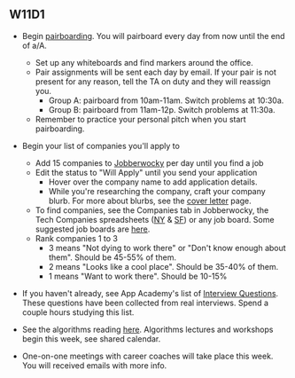 ## W11D1
* Begin [pairboarding][pair-boarding-index].  You will pairboard every day from now until the end of a/A.
  * Set up any whiteboards and find markers around the office.
  * Pair assignments will be sent each day by email.  If your pair is not present for any reason, tell the TA on duty and they will reassign you.
    * Group A: pairboard from 10am-11am.  Switch problems at 10:30a.  
    * Group B: pairboard from 11am-12p.  Switch problems at 11:30a.  
  * Remember to practice your personal pitch when you start pairboarding.

* Begin your list of companies you'll apply to
  * Add 15 companies to [Jobberwocky][jobberwocky] per day until you find a job
  * Edit the status to "Will Apply" until you send your application
    * Hover over the company name to add application details.
    * While you're researching the company, craft your company blurb.  For more about blurbs, see the [cover letter][cover-letter] page.
  * To find companies, see the Companies tab in Jobberwocky, the Tech Companies spreadsheets ([NY][ny-tech-companies] & [SF][bay-tech-companies]) or any job board.  Some suggested job boards are [here][job-boards].
  * Rank companies 1 to 3
    * 3 means "Not dying to work there" or "Don't know enough about them". Should be 45-55% of them.
    * 2 means "Looks like a cool place". Should be 35-40% of them.
    * 1 means "Want to work there". Should be 10-15%
* If you haven't already, see App Academy's list of [Interview Questions][interview-questions].  These questions have been collected from real interviews.  Spend a couple hours studying this list.
* See the algorithms reading [here][algorithms-curriculum].  Algorithms lectures and workshops begin this week, see shared calendar.
* One-on-one meetings with career coaches will take place this week.  You will received emails with more info.


[pair-boarding-index]: ../interview-prep/pairboarding/index.md#index
[jobberwocky]: http://progress.appacademy.io/jobberwocky
[cover-letter]: ../self-presentation/cover_letter.md
[job-boards]: ../mass-applying/job-boards.md
[interview-questions]: https://docs.google.com/a/appacademy.io/spreadsheet/ccc?key=0AnnoREts_wUydHN3UGZfbDZIME1VTEY3Y3pUNWpZZGc#gid=0
[algorithms-curriculum]: https://github.com/appacademy/algorithms-curriculum
[ny-tech-companies]: https://docs.google.com/a/appacademy.io/spreadsheet/ccc?key=0AnnoREts_wUydEk1Z25ER3V4aTdsWjlMRTVmWC1BU2c#gid=0
[bay-tech-companies]: https://docs.google.com/a/appacademy.io/spreadsheet/ccc?key=0AnnoREts_wUydFpJSVZLM25wdmc0Vk56UzEwUzJiY3c#gid=0
